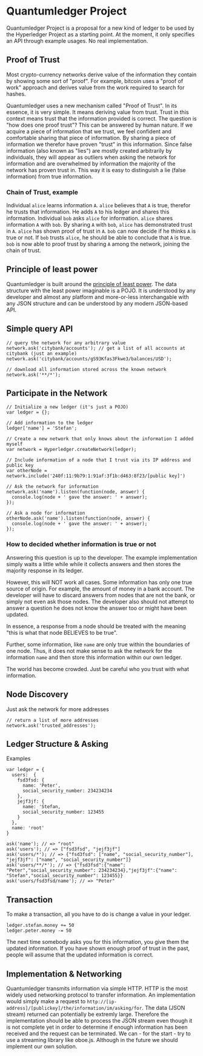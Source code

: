# Quantumledger Project
Quantumledger Project is a proposal for a new kind of ledger to be used by the Hyperledger Project as a starting point. At the moment, it only specifies an API through example usages. No real implementation. 

## Proof of Trust

Most crypto-currency networks derive value of the information they contain by showing some sort of "proof". For example, bitcoin uses a "proof of work" approach and derives value from the work required to search for hashes.

Quantumledger uses a new mechanism called "Proof of Trust". In its essence, it is very simple. It means deriving value from trust. Trust in this context means trust that the information provided is correct. The question is "how does one proof trust"? This can be answered by human nature. If we acquire a piece of information that we trust, we feel confident and comfortable sharing that piece of information. By sharing a piece of information we therefor have proven "trust" in this information. Since false information (also known as "lies") are mostly created arbitrarily by individuals, they will appear as outliers when asking the network for information and are overwhelmed by information the majority of the network has proven trust in. This way it is easy to distinguish a lie (false information) from true information.

### Chain of Trust, example

Individual `alice` learns information `A`. `alice` believes that `A` is true, therefor he trusts that information. He adds `A` to his ledger and shares this information. Individual `bob` asks `alice` for information. `alice` shares information `A` with `bob`. By sharing `A` with `bob`, `alice` has demonstrated trust in `A`. `alice` has shown proof of trust in `A`. `bob` can now decide if he thinks `A` is true or not. If `bob` trusts `alice`, he should be able to conclude that `A` is true. `bob` is now able to proof trust by sharing `A` among the network, joining the chain of trust.

## Principle of least power

Quantumledger is built around the [principle of least power](http://blog.codinghorror.com/the-principle-of-least-power/). The data structure with the least power imaginable is a POJO. It is understood by any developer and almost any platform and more-or-less interchangable with any JSON structure and can be understood by any modern JSON-based API.

## Simple query API

    // query the network for any arbitrary value
    network.ask('citybank/accounts'); // get a list of all accounts at citybank (just an example)
    network.ask('citybank/accounts/gS93Kfas3Fkwe3/balances/USD');
    
    // download all information stored across the known network
    network.ask('**/*');

## Participate in the Network

    // Initialize a new ledger (it's just a POJO)
    var ledger = {}; 
    
    // Add information to the ledger
    ledger['name'] = 'Stefan';
    
    // Create a new network that only knows about the information I added myself
    var network = Hyperledger.createNetwork(ledger); 
    
    // Include information of a node that I trust via its IP address and public key
    var otherNode = network.include('240f:11:9b79:1:91af:3f1b:d463:8f23/[public key]')
    
    // Ask the network for information
    network.ask('name').listen(function(node, answer) {
      console.log(node + ' gave the answer: ' + answer);
    });
    
    // Ask a node for information
    otherNode.ask('name').listen(function(node, answer) {
      console.log(node + ' gave the answer: ' + answer);
    });
    
    
### How to decided whether information is true or not

Answering this question is up to the developer. The example implementation simply waits a little while while it collects answers and then stores the majority response in its ledger.

However, this will NOT work all cases. Some information has only one true source of origin. For example, the amount of money in a bank account. The developer will have to discard answers from nodes that are not the bank, or simply not even ask those nodes. The developer also should not attempt to answer a question he does not know the answer too or might have been updated.

In essence, a response from a node should be treated with the meaning "this is what that node BELIEVES to be true".

Further, some information, like `name` are only true within the boundaries of one node. Thus, it does not make sense to ask the network for the information `name` and then store this information within our own ledger.

The world has become crowded. Just be careful who you trust with what information.

## Node Discovery

Just ask the network for more addresses

    // return a list of more addresses
    network.ask('trusted_addresses');

## Ledger Structure & Asking

Examples

    var ledger = {
      users:  {
        fsd3fsd: {
          name: 'Peter',
          social_security_number: 234234234
        },
        jejf3jf: {
          name: 'Stefan,
          social_security_number: 123455
        }
      },
      name: 'root'
    }
    
    ask('name'); // => "root"
    ask('users'); // => ["fsd3fsd", "jejf3jf"]
    ask('users/*'); // => {"fsd3fsd": ["name", "social_security_number"], "jejf3jf": ["name", "social_security_number"]}
    ask('users/**/*'); // => {"fsd3fsd":{"name": "Peter","social_security_number": 234234234},"jejf3jf":{"name": "Stefan","social_security_number": 123455}}
    ask('users/fsd3fsd/name'); // => "Peter"
    
## Transaction

To make a transaction, all you have to do is change a value in your ledger.

    ledger.stefan.money += 50
    ledger.peter.money -= 50
    
The next time somebody asks you for this information, you give them the updated information. If you have shown enough proof of trust in the past, people will assume that the updated information is correct.

## Implementation & Networking

Quantumledger transmits information via simple HTTP. HTTP is the most widely used networking protocol to transfer information. An implementation would simply make a request to `http://[ip-address]/[publickey]/the/information/im/asking/for`. The data (JSON stream) returned can potentially be extremly large. Therefore the implementation should be able to process the JSON stream even though it is not complete yet in order to determine if enough information has been received and the request can be terminated. We can - for the start - try to use a streaming library like oboe.js. Although in the future we should implement our own solution.
